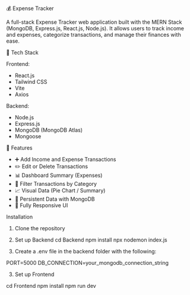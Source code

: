 💰 Expense Tracker

A full-stack Expense Tracker web application built with the MERN Stack (MongoDB, Express.js, React.js, Node.js). It allows users to track income and expenses, categorize transactions, and manage their finances with ease.


🧰 Tech Stack

Frontend:
- React.js  
- Tailwind CSS  
- Vite  
- Axios  

Backend: 
- Node.js  
- Express.js  
- MongoDB (MongoDB Atlas)  
- Mongoose  



📌 Features

- ➕ Add Income and Expense Transactions
- ✏️ Edit or Delete Transactions
- 📊 Dashboard Summary (Expenses)
- 📁 Filter Transactions by Category
- 📈 Visual Data (Pie Chart / Summary)
- 💾 Persistent Data with MongoDB
- 📱 Fully Responsive UI

Installation

1. Clone the repository

2. Set up Backend
cd Backend
npm install
npx nodemon index.js 

4. Create a .env file in the backend folder with the following:

PORT=5000
DB_CONNECTION=your_mongodb_connection_string

3. Set up Frontend

cd Frontend
npm install
npm run dev
